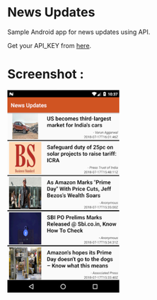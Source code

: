 # News Updates
Sample Android app for news updates using API.

Get your API_KEY from [here](https://newsapi.org/).
# Screenshot : 

![image01](https://github.com/21RachitShukla/News-Updates/blob/master/news.png)
